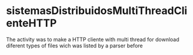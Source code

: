 # sistemasDistribuidosMultiThreadClienteHTTP
The activity was to make a HTTP cliente with multi thread for download diferent types of files wich was listed by a parser before

